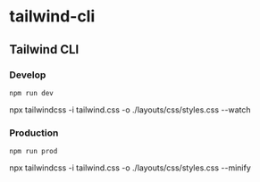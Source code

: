 # tailwind-cli


## Tailwind CLI

### Develop

`npm run dev`

npx tailwindcss -i tailwind.css -o ./layouts/css/styles.css --watch

### Production

`npm run prod`

npx tailwindcss -i tailwind.css -o ./layouts/css/styles.css --minify